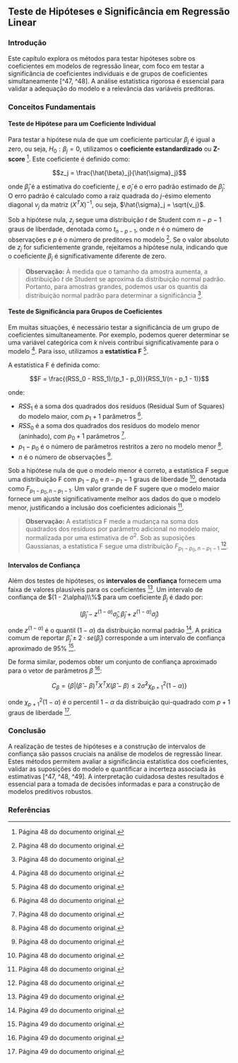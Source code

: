 ## Teste de Hipóteses e Significância em Regressão Linear

### Introdução
Este capítulo explora os métodos para testar hipóteses sobre os coeficientes em modelos de regressão linear, com foco em testar a significância de coeficientes individuais e de grupos de coeficientes simultaneamente [^47, ^48]. A análise estatística rigorosa é essencial para validar a adequação do modelo e a relevância das variáveis preditoras.

### Conceitos Fundamentais

#### Teste de Hipótese para um Coeficiente Individual
Para testar a hipótese nula de que um coeficiente particular $\beta_j$ é igual a zero, ou seja, $H_0: \beta_j = 0$, utilizamos o **coeficiente estandardizado** ou **Z-score** [^48]. Este coeficiente é definido como:

$$z_j = \frac{\hat{\beta}_j}{\hat{\sigma}_j}$$

onde $\hat{\beta}_j$ é a estimativa do coeficiente $j$, e $\hat{\sigma}_j$ é o erro padrão estimado de $\hat{\beta}_j$. O erro padrão é calculado como a raiz quadrada do $j$-ésimo elemento diagonal $v_j$ da matriz $(X^TX)^{-1}$, ou seja, $\hat{\sigma}_j = \sqrt{v_j}$.

Sob a hipótese nula, $z_j$ segue uma distribuição *t* de Student com $n-p-1$ graus de liberdade, denotada como $t_{n-p-1}$, onde $n$ é o número de observações e $p$ é o número de preditores no modelo [^48]. Se o valor absoluto de $z_j$ for suficientemente grande, rejeitamos a hipótese nula, indicando que o coeficiente $\beta_j$ é significativamente diferente de zero.

> **Observação:** À medida que o tamanho da amostra aumenta, a distribuição *t* de Student se aproxima da distribuição normal padrão. Portanto, para amostras grandes, podemos usar os quantis da distribuição normal padrão para determinar a significância [^48].

#### Teste de Significância para Grupos de Coeficientes
Em muitas situações, é necessário testar a significância de um grupo de coeficientes simultaneamente. Por exemplo, podemos querer determinar se uma variável categórica com *k* níveis contribui significativamente para o modelo [^48]. Para isso, utilizamos a **estatística F** [^48].

A estatística F é definida como:

$$F = \frac{(RSS_0 - RSS_1)/(p_1 - p_0)}{RSS_1/(n - p_1 - 1)}$$

onde:
*   $RSS_1$ é a soma dos quadrados dos resíduos (Residual Sum of Squares) do modelo maior, com $p_1 + 1$ parâmetros [^48].
*   $RSS_0$ é a soma dos quadrados dos resíduos do modelo menor (aninhado), com $p_0 + 1$ parâmetros [^48].
*   $p_1 - p_0$ é o número de parâmetros restritos a zero no modelo menor [^48].
*   $n$ é o número de observações [^48].

Sob a hipótese nula de que o modelo menor é correto, a estatística F segue uma distribuição F com $p_1 - p_0$ e $n - p_1 - 1$ graus de liberdade [^48], denotada como $F_{p_1-p_0, n-p_1-1}$. Um valor grande de F sugere que o modelo maior fornece um ajuste significativamente melhor aos dados do que o modelo menor, justificando a inclusão dos coeficientes adicionais [^48].

> **Observação:** A estatística F mede a mudança na soma dos quadrados dos resíduos por parâmetro adicional no modelo maior, normalizada por uma estimativa de $\sigma^2$. Sob as suposições Gaussianas, a estatística F segue uma distribuição $F_{p_1-p_0, n-p_1-1}$ [^48].

#### Intervalos de Confiança
Além dos testes de hipóteses, os **intervalos de confiança** fornecem uma faixa de valores plausíveis para os coeficientes [^49]. Um intervalo de confiança de $(1 - 2\alpha)\\%$ para um coeficiente $\beta_j$ é dado por:

$$(\hat{\beta}_j - z^{(1-\alpha)} \hat{\sigma}_j, \hat{\beta}_j + z^{(1-\alpha)} \hat{\sigma}_j)$$

onde $z^{(1-\alpha)}$ é o quantil $(1-\alpha)$ da distribuição normal padrão [^49]. A prática comum de reportar $\hat{\beta}_j \pm 2 \cdot se(\hat{\beta}_j)$ corresponde a um intervalo de confiança aproximado de 95% [^49].

De forma similar, podemos obter um conjunto de confiança aproximado para o vetor de parâmetros $\beta$ [^49]:

$$C_\beta = \{\beta | (\hat{\beta} - \beta)^T X^T X (\hat{\beta} - \beta) \le 2\hat{\sigma}^2 \chi^2_{p+1}(1-\alpha) \}$$

onde $\chi^2_{p+1}(1-\alpha)$ é o percentil $1 - \alpha$ da distribuição qui-quadrado com $p+1$ graus de liberdade [^49].

### Conclusão
A realização de testes de hipóteses e a construção de intervalos de confiança são passos cruciais na análise de modelos de regressão linear. Estes métodos permitem avaliar a significância estatística dos coeficientes, validar as suposições do modelo e quantificar a incerteza associada às estimativas [^47, ^48, ^49]. A interpretação cuidadosa destes resultados é essencial para a tomada de decisões informadas e para a construção de modelos preditivos robustos.

### Referências
[^47]: Página 47 do documento original.
[^48]: Página 48 do documento original.
[^49]: Página 49 do documento original.
<!-- END -->